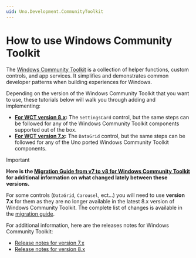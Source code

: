 ```yaml
---
uid: Uno.Development.CommunityToolkit
---
```


# How to use Windows Community Toolkit

The [Windows Community Toolkit](https://learn.microsoft.com/windows/communitytoolkit/) is a collection of helper functions, custom controls, and app services. It simplifies and demonstrates common developer patterns when building experiences for Windows.

Depending on the version of the Windows Community Toolkit that you want to use, these tutorials below will walk you through adding and implementing:

- **[For WCT version 8.x](xref:Uno.Development.CommunityToolkit.v8):** The `SettingsCard` control, but the same steps can be followed for any of the Windows Community Toolkit components supported out of the box.
- **[For WCT version 7.x](xref:Uno.Development.CommunityToolkit.v7):** The `DataGrid` control, but the same steps can be followed for any of the Uno ported Windows Community Toolkit components.

> [!IMPORTANT]
> **Here is the [Migration Guide from v7 to v8 for Windows Community Toolkit](https://github.com/CommunityToolkit/Windows/wiki/Migration-Guide-from-v7-to-v8) for additional information on what changed lately between these versions.**
>
> For some controls (`DataGrid`, `Carousel`, ect...) you will need to use **version 7.x** for them as they are no longer available in the latest 8.x version of Windows Community Toolkit. The complete list of changes is available in the [migration guide](https://github.com/CommunityToolkit/Windows/wiki/Migration-Guide-from-v7-to-v8).
>
> For additional information, here are the releases notes for Windows Community Toolkit:
>
> - [Release notes for version 7.x](https://github.com/CommunityToolkit/WindowsCommunityToolkit/releases)
> - [Release notes for version 8.x](https://github.com/CommunityToolkit/Windows/releases)

